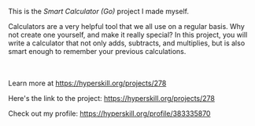 This is the *Smart Calculator (Go)* project I made myself.


<p>Calculators are a very helpful tool that we all use on a regular basis. Why not create one yourself, and make it really special? In this project, you will write a calculator that not only adds, subtracts, and multiplies, but is also smart enough to remember your previous calculations.</p><br/><br/>Learn more at <a href="https://hyperskill.org/projects/278?utm_source=ide&utm_medium=ide&utm_campaign=ide&utm_content=project-card">https://hyperskill.org/projects/278</a>

Here's the link to the project: https://hyperskill.org/projects/278

Check out my profile: https://hyperskill.org/profile/383335870